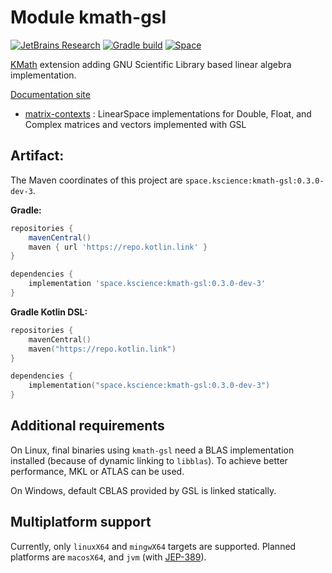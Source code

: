 # Module kmath-gsl

[![JetBrains Research](https://jb.gg/badges/research.svg)](https://confluence.jetbrains.com/display/ALL/JetBrains+on+GitHub)
[![Gradle build](https://github.com/mipt-npm/kmath-gsl/workflows/build/badge.svg)](https://github.com/mipt-npm/kmath-gsl/actions/workflows/build.yml)
[![Space](https://img.shields.io/badge/dynamic/xml?color=orange&label=Space&query=//metadata/versioning/latest&url=https%3A%2F%2Fmaven.pkg.jetbrains.space%2Fmipt-npm%2Fp%2Fsci%2Fmaven%2Fspace%2Fkscience%2Fkmath-gsl%2Fmaven-metadata.xml)](https://maven.pkg.jetbrains.space/mipt-npm/p/sci/maven/space/kscience/)

[KMath](https://github.com/mipt-npm/kmath) extension adding GNU Scientific Library based linear algebra implementation.

[Documentation site](https://mipt-npm.github.io/kmath-gsl/)

 - [matrix-contexts](src/nativeMain/kotlin/GslLinearSpace.kt) : LinearSpace implementations for Double, Float, and Complex matrices and vectors implemented with GSL


## Artifact:

The Maven coordinates of this project are `space.kscience:kmath-gsl:0.3.0-dev-3`.

**Gradle:**
```gradle
repositories {
    mavenCentral()
    maven { url 'https://repo.kotlin.link' }
}

dependencies {
    implementation 'space.kscience:kmath-gsl:0.3.0-dev-3'
}
```
**Gradle Kotlin DSL:**
```kotlin
repositories {
    mavenCentral()
    maven("https://repo.kotlin.link")
}

dependencies {
    implementation("space.kscience:kmath-gsl:0.3.0-dev-3")
}
```

## Additional requirements

On Linux, final binaries using `kmath-gsl` need a BLAS implementation installed (because of dynamic linking to `libblas`). To achieve better performance, MKL or ATLAS can be used.

On Windows, default CBLAS provided by GSL is linked statically.

## Multiplatform support

Currently, only `linuxX64` and `mingwX64` targets are supported. Planned platforms are `macosX64`, and `jvm` (with [JEP-389](https://openjdk.java.net/jeps/389)).
